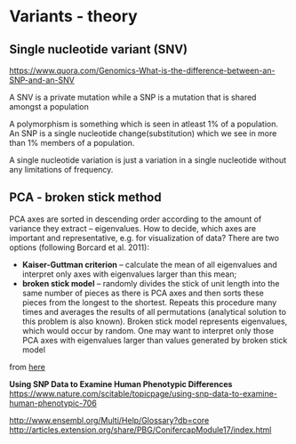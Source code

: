 # Variants - theory

## Single nucleotide variant (SNV)

https://www.quora.com/Genomics-What-is-the-difference-between-an-SNP-and-an-SNV

A SNV is a private mutation while a ﻿SNP is a mutation that is shared amongst a population

A polymorphism is something which is seen in atleast 1% of a population.
An SNP is a single nucleotide change(substitution) which we see in more than 1% members of a population.

A single nucleotide variation is just a variation in a single nucleotide without any limitations of frequency.

## PCA - broken stick method

PCA axes are sorted in descending order according to the amount of variance they extract – eigenvalues. How to decide, which axes are important and representative, e.g. for visualization of data? There are two options (following Borcard et al. 2011):

* **Kaiser-Guttman criterion** – calculate the mean of all eigenvalues and interpret only axes with eigenvalues larger than this mean;
* **broken stick model** – randomly divides the stick of unit length into the same number of pieces as there is PCA axes and then sorts these pieces from the longest to the shortest. Repeats this procedure many times and averages the results of all permutations (analytical solution to this problem is also known). Broken stick model represents eigenvalues, which would occur by random. One may want to interpret only those PCA axes with eigenvalues larger than values generated by broken stick model

from [here](http://www.davidzeleny.net/anadat-r/doku.php/en:pca)



**Using SNP Data to Examine Human Phenotypic Differences**
https://www.nature.com/scitable/topicpage/using-snp-data-to-examine-human-phenotypic-706

http://www.ensembl.org/Multi/Help/Glossary?db=core
http://articles.extension.org/share/PBG/ConifercapModule17/index.html

```bash

```
